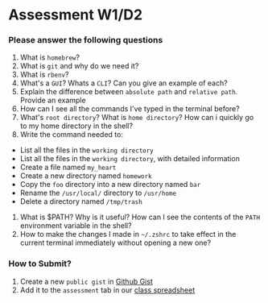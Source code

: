 # Assessment W1/D2

### Please answer the following questions

1. What is `homebrew`?
1. What is `git` and why do we need it?
1. What is `rbenv`?
1. What's a `GUI`? Whats a `CLI`? Can you give an example of each?
1. Explain the difference between `absolute path` and `relative path`. Provide an example
1. How can I see all the commands I've typed in the terminal before?
1. What's `root directory`? What is `home directory`? How can i quickly go to my home directory in the shell?
1. Write the command needed to:
  - List all the files in the `working directory`
  - List all the files in the `working directory`, with detailed information
  - Create a file named `my_heart`
  - Create a new directory named `homework`
  - Copy the `foo` directory into a new directory named `bar`
  - Rename the `/usr/local/` directory to `/usr/home`
  - Delete a directory named `/tmp/trash`

1. What is $PATH? Why is it useful? How can I see the contents of the `PATH` environment variable in the shell?
1. How to make the changes I made in `~/.zshrc` to take effect in the current terminal immediately without opening a new one?

### How to Submit?

1. Create a new `public gist` in [Github Gist](https://gist.github.com/)
1. Add it to the `assessment` tab in our [class spreadsheet](https://docs.google.com/spreadsheets/d/1E09htG4_-cdiR2cecGIDGmLb8Po-YUwEYrIKDwOfJPo/edit#gid=1619069111)